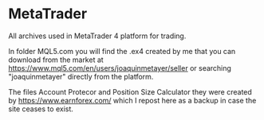 # MetaTrader

All archives used in MetaTrader 4 platform for trading.

In folder MQL5.com you will find the .ex4 created by me that you can download from the market at https://www.mql5.com/en/users/joaquinmetayer/seller or searching "joaquinmetayer" directly from the platform.

The files Account Protecor and Position Size Calculator they were created by https://www.earnforex.com/ which I repost here as a backup in case the site ceases to exist.

